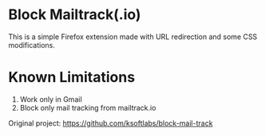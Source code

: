 # Block Mailtrack(.io)
This is a simple Firefox extension made with URL redirection and some CSS modifications.

# Known Limitations

1) Work only in Gmail
2) Block only mail tracking from mailtrack.io

Original project: https://github.com/ksoftlabs/block-mail-track
